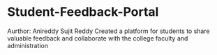 # Student-Feedback-Portal 
Aurthor: Anireddy Sujit Reddy
Created a platform for students to share valuable feedback and collaborate with the college faculty and administration
